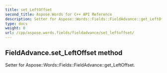 ```yaml
---
title: set_LeftOffset
second_title: Aspose.Words for C++ API Reference
description: Setter for Aspose::Words::Fields::FieldAdvance::get_LeftOffset. 
type: docs
weight: 0
url: /cpp/aspose.words.fields/fieldadvance/set_leftoffset/
---
```

## FieldAdvance.set_LeftOffset method


Setter for Aspose::Words::Fields::FieldAdvance::get_LeftOffset. 


